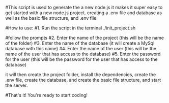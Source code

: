 #This script is used to generate the a new node.js it makes it super easy to get started with a new node.js project. creating a .env file and database as well as the basic file structure, and .env file.

#How to use:
#1. Run the script in the terminal
./init_project.sh

#follow the prompts
#2. Enter the name of the project (this will be the name of the folder)
#3. Enter the name of the database (it will create a MySql database with this name)
#4. Enter the name of the user (this will be the name of the user that has access to the database)
#5. Enter the password for the user (this will be the password for the user that has access to the database)

it will then create the project folder, install the dependencies, create the .env file, create the database, and create the basic file structure, and start the server.

#That's it! You're ready to start coding!

```



```

